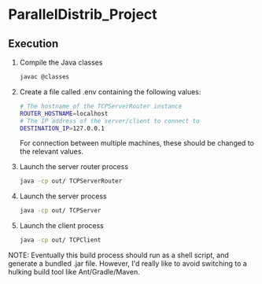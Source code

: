 # ParallelDistrib_Project

## Execution

1. Compile the Java classes
    ```sh
    javac @classes
    ```
2. Create a file called .env containing the following values:
    ```sh
    # The hostname of the TCPServerRouter instance
    ROUTER_HOSTNAME=localhost
    # The IP address of the server/client to connect to
    DESTINATION_IP=127.0.0.1
    ```
    For connection between multiple machines, these should be changed to the relevant values.

3. Launch the server router process

    ```sh
    java -cp out/ TCPServerRouter
    ```

4. Launch the server process

    ```sh
    java -cp out/ TCPServer
    ```

5. Launch the client process

    ```sh
    java -cp out/ TCPClient
    ```

NOTE: Eventually this build process should run as a shell script, and generate a bundled .jar file. However, I'd really like to avoid switching to a hulking build tool like Ant/Gradle/Maven.
